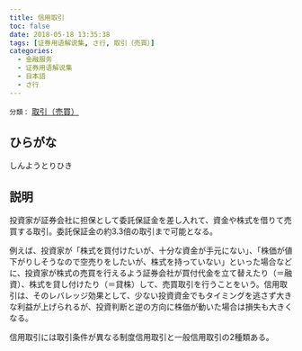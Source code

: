 ```yaml
---
title: 信用取引
toc: false
date: 2018-05-18 13:35:38
tags: [证券用语解说集, さ行, 取引（売買）]
categories:
  - 金融服务
  - 证券用语解说集
  - 日本語
  - さ行
---
```


`分類：` [取引（売買）](/tags/取引（売買）/)

## ひらがな

しんようとりひき

## 説明

投資家が証券会社に担保として委託保証金を差し入れて、資金や株式を借りて売買する取引。委託保証金の約3.3倍の取引まで可能となる。

例えば、投資家が「株式を買付けたいが、十分な資金が手元にない」、「株価が値下がりしそうなので空売りをしたいが、株式を持っていない」といった場合などに、投資家が株式の売買を行えるよう証券会社が買付代金を立て替えたり（＝融資）、株式を貸し付けたり（＝貸株）して、売買取引を行うことをいう。信用取引は、そのレバレッジ効果として、少ない投資資金でもタイミングを逃さず大きな利益が上げられるが、投資判断と逆の方向に株価が動いた場合は損失も大きくなる。

信用取引には取引条件が異なる制度信用取引と一般信用取引の2種類ある。
